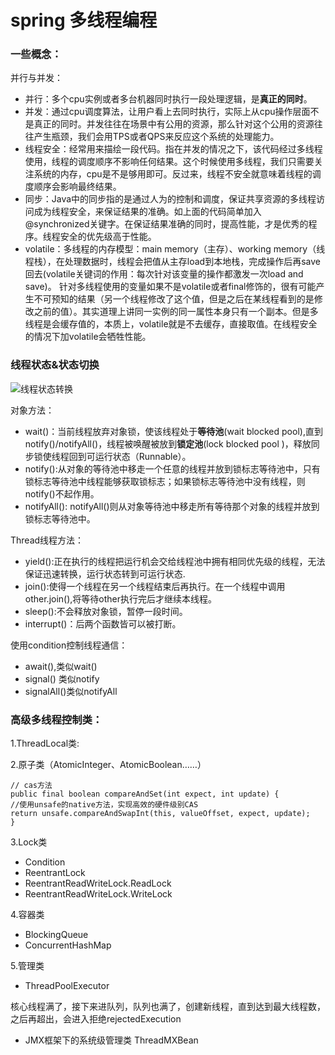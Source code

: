 # spring 多线程编程
### 一些概念：
并行与并发：

- 并行：多个cpu实例或者多台机器同时执行一段处理逻辑，是**真正的同时**。 
- 并发：通过cpu调度算法，让用户看上去同时执行，实际上从cpu操作层面不是真正的同时。并发往往在场景中有公用的资源，那么针对这个公用的资源往往产生瓶颈，我们会用TPS或者QPS来反应这个系统的处理能力。
- 线程安全：经常用来描绘一段代码。指在并发的情况之下，该代码经过多线程使用，线程的调度顺序不影响任何结果。这个时候使用多线程，我们只需要关注系统的内存，cpu是不是够用即可。反过来，线程不安全就意味着线程的调度顺序会影响最终结果。
- 同步：Java中的同步指的是通过人为的控制和调度，保证共享资源的多线程访问成为线程安全，来保证结果的准确。如上面的代码简单加入@synchronized关键字。在保证结果准确的同时，提高性能，才是优秀的程序。线程安全的优先级高于性能。
- volatile：多线程的内存模型：main memory（主存）、working memory（线程栈），在处理数据时，线程会把值从主存load到本地栈，完成操作后再save回去(volatile关键词的作用：每次针对该变量的操作都激发一次load and save)。
针对多线程使用的变量如果不是volatile或者final修饰的，很有可能产生不可预知的结果（另一个线程修改了这个值，但是之后在某线程看到的是修改之前的值）。其实道理上讲同一实例的同一属性本身只有一个副本。但是多线程是会缓存值的，本质上，volatile就是不去缓存，直接取值。在线程安全的情况下加volatile会牺牲性能。

### 线程状态&状态切换

![线程状态转换](http://upload-images.jianshu.io/upload_images/4942449-8f4ad7b6ac7009c6.png?imageMogr2/auto-orient/strip%7CimageView2/2/w/1240) 

对象方法：
- wait()：当前线程放弃对象锁，使该线程处于**等待池**(wait blocked pool),直到notify()/notifyAll()，线程被唤醒被放到**锁定池**(lock blocked pool )，释放同步锁使线程回到可运行状态（Runnable）。
- notify():从对象的等待池中移走一个任意的线程并放到锁标志等待池中，只有锁标志等待池中线程能够获取锁标志；如果锁标志等待池中没有线程，则notify()不起作用。
- notifyAll(): notifyAll()则从对象等待池中移走所有等待那个对象的线程并放到锁标志等待池中。

Thread线程方法：
- yield():正在执行的线程把运行机会交给线程池中拥有相同优先级的线程，无法保证迅速转换，运行状态转到可运行状态.
- join():使得一个线程在另一个线程结束后再执行。在一个线程中调用other.join(),将等待other执行完后才继续本线程。
- sleep():不会释放对象锁，暂停一段时间。
- interrupt()：后两个函数皆可以被打断。

使用condition控制线程通信：
- await(),类似wait()
- signal() 类似notify
- signalAll()类似notifyAll

### 高级多线程控制类：
1.ThreadLocal类:

2.原子类（AtomicInteger、AtomicBoolean……）
```
// cas方法
public final boolean compareAndSet(int expect, int update) {
//使用unsafe的native方法，实现高效的硬件级别CAS
return unsafe.compareAndSwapInt(this, valueOffset, expect, update);
}
```

3.Lock类　
- Condition
- ReentrantLock
- ReentrantReadWriteLock.ReadLock
- ReentrantReadWriteLock.WriteLock

4.容器类
- BlockingQueue
- ConcurrentHashMap

5.管理类
- ThreadPoolExecutor

核心线程满了，接下来进队列，队列也满了，创建新线程，直到达到最大线程数，之后再超出，会进入拒绝rejectedExecution


- JMX框架下的系统级管理类 ThreadMXBean